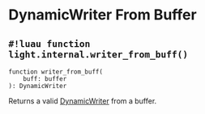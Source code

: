 # DynamicWriter From Buffer

## `#!luau function light.internal.writer_from_buff()`

```luau title='<!-- client --> <!-- server --> <!-- shared --> <!-- experimental --> <!-- sync -->'
function writer_from_buff(
    buff: buffer
): DynamicWriter
```

Returns a valid [DynamicWriter](./index.md) from a buffer.
